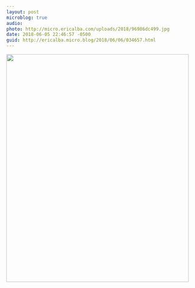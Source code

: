```yaml
---
layout: post
microblog: true
audio: 
photo: http://micro.ericalba.com/uploads/2018/96986dc499.jpg
date: 2018-06-05 22:46:57 -0500
guid: http://ericalba.micro.blog/2018/06/06/034657.html
---
```



<img src="http://micro.ericalba.com/uploads/2018/96986dc499.jpg" width="480" height="600" />
